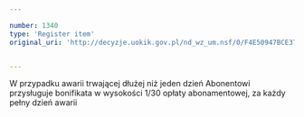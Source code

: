 ```yaml
---

number: 1340
type: 'Register item'
original_uri: 'http://decyzje.uokik.gov.pl/nd_wz_um.nsf/0/F4E50947BCE3762BC12574010035FCAD?OpenDocument'


---
```


W przypadku awarii trwającej dłużej niż jeden dzień Abonentowi przysługuje bonifikata w wysokości 1/30 opłaty abonamentowej, za każdy pełny dzień awarii
